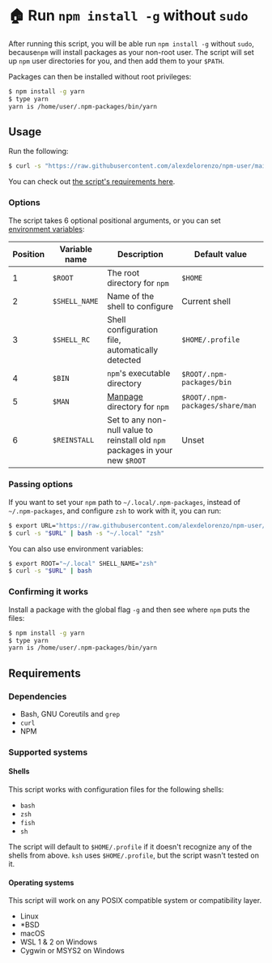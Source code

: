 # 🏠 Run `npm install -g` without `sudo`
After running this script, you will be able run `npm install -g` without `sudo`, because`npm` will install packages as your non-root user. The script will set up `npm` user directories for you, and then add them to your `$PATH`.

Packages can then be installed without root privileges:
```bash
$ npm install -g yarn
$ type yarn
yarn is /home/user/.npm-packages/bin/yarn
```

## Usage
Run the following:
```bash
$ curl -s "https://raw.githubusercontent.com/alexdelorenzo/npm-user/main/npm-user.sh" | bash
```

You can check out [the script's requirements here](#requirements).

### Options
The script takes 6 optional positional arguments, or you can set [environment variables](https://en.wikipedia.org/wiki/Environment_variable):

| Position | Variable name | Description | Default value |
| --|------|-------------|-------- |
| 1 | `$ROOT` | The root directory for `npm` | `$HOME` |
| 2 | `$SHELL_NAME` | Name of the shell to configure | Current shell |
| 3 | `$SHELL_RC` | Shell configuration file, automatically detected | `$HOME/.profile` |
| 4 | `$BIN` | `npm`'s executable directory | `$ROOT/.npm-packages/bin` |
| 5 | `$MAN` | [Manpage](https://en.wikipedia.org/wiki/Man_page) directory for `npm` | `$ROOT/.npm-packages/share/man` |
| 6 | `$REINSTALL` | Set to any non-null value to reinstall old `npm` packages in your new `$ROOT` | Unset |


### Passing options
If you want to set your `npm` path to `~/.local/.npm-packages`, instead of `~/.npm-packages`, and configure `zsh` to work with it, you can run:
```bash
$ export URL="https://raw.githubusercontent.com/alexdelorenzo/npm-user/main/npm-user.sh"
$ curl -s "$URL" | bash -s "~/.local" "zsh"
```

You can also use environment variables:
```bash
$ export ROOT="~/.local" SHELL_NAME="zsh"
$ curl -s "$URL" | bash
```

### Confirming it works
Install a package with the global flag `-g` and then see where `npm` puts the files:
```bash
$ npm install -g yarn
$ type yarn
yarn is /home/user/.npm-packages/bin/yarn
```

## Requirements
### Dependencies
- Bash, GNU Coreutils and `grep`
- `curl`
- NPM

### Supported systems
#### Shells
This script works with configuration files for the following shells:
 - `bash`
 - `zsh`
 - `fish`
 - `sh`

The script will default to `$HOME/.profile` if it doesn't recognize any of the shells from above. `ksh` uses `$HOME/.profile`, but the script wasn't tested on it.

#### Operating systems
This script will work on any POSIX compatible system or compatibility layer.

 - Linux
 - \*BSD
 - macOS
 - WSL 1 & 2 on Windows
 - Cygwin or MSYS2 on Windows
